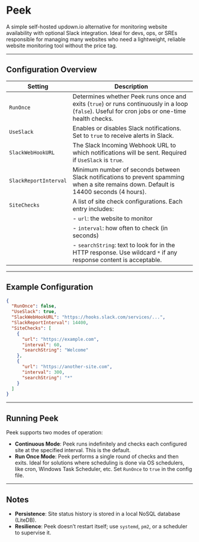 # Peek

A simple self-hosted updown.io alternative for monitoring website availability with optional Slack integration. Ideal for devs, ops, or SREs responsible for managing many websites who need a lightweight, reliable website monitoring tool without the price tag.

---

## Configuration Overview

| Setting              | Description                                                                                                                                    |
|----------------------|------------------------------------------------------------------------------------------------------------------------------------------------|
| `RunOnce`            | Determines whether Peek runs once and exits (`true`) or runs continuously in a loop (`false`). Useful for cron jobs or one-time health checks. |
| `UseSlack`           | Enables or disables Slack notifications. Set to `true` to receive alerts in Slack.                                                             |
| `SlackWebHookURL`    | The Slack Incoming Webhook URL to which notifications will be sent. Required if `UseSlack` is `true`.                                          |
| `SlackReportInterval`| Minimum number of seconds between Slack notifications to prevent spamming when a site remains down. Default is 14400 seconds (4 hours).        |
| `SiteChecks`         | A list of site check configurations. Each entry includes:                                                                                      |
|                      | - `url`: the website to monitor                                                                                                                |
|                      | - `interval`: how often to check (in seconds)                                                                                                  |
|                      | - `searchString`: text to look for in the HTTP response. Use wildcard `*` if any response content is acceptable.                               |

---

## Example Configuration

```json
{
  "RunOnce": false,
  "UseSlack": true,
  "SlackWebHookURL": "https://hooks.slack.com/services/...",
  "SlackReportInterval": 14400,
  "SiteChecks": [
    {
      "url": "https://example.com",
      "interval": 60,
      "searchString": "Welcome"
    },
    {
      "url": "https://another-site.com",
      "interval": 300,
      "searchString": "*"
    }
  ]
}
```

---

## Running Peek

Peek supports two modes of operation:

- **Continuous Mode**: Peek runs indefinitely and checks each configured site at the specified interval. This is the default.
- **Run Once Mode**: Peek performs a single round of checks and then exits. Ideal for solutions where scheduling is done via OS schedulers, like cron, Windows Task Scheduler, etc. Set `RunOnce` to `true` in the config file.

---

## Notes

- **Persistence**: Site status history is stored in a local NoSQL database (LiteDB).
- **Resilience**: Peek doesn’t restart itself; use `systemd`, `pm2`, or a scheduler to supervise it.